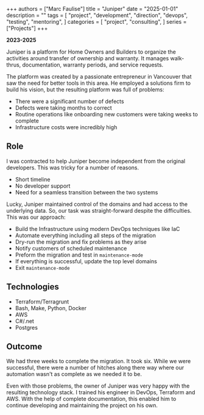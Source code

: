 +++
authors = ["Marc Faulise"]
title = "Juniper"
date = "2025-01-01"
description = ""
tags = [
    "project",
    "development",
    "direction",
    "devops",
    "testing",
    "mentoring",
]
categories = [
    "project",
    "consulting",
]
series = ["Projects"]
+++

**2023-2025**

Juniper is a platform for Home Owners and Builders to organize the activities
around transfer of ownership and warranty. It manages walk-thrus,
documentation, warranty periods, and service requests.

The platform was created by a passionate entrepreneur in Vancouver that saw
the need for better tools in this area. He employed a solutions firm to build
his vision, but the resulting platform was full of problems:

* There were a significant number of defects
* Defects were taking months to correct
* Routine operations like onboarding new customers were taking weeks to complete
* Infrastructure costs were incredibly high

## Role

I was contracted to help Juniper become independent from the original
developers. This was tricky for a number of reasons.

* Short timeline
* No developer support
* Need for a seamless transition between the two systems

Lucky, Juniper maintained control of the domains and had access to the underlying
data. So, our task was straight-forward despite the difficulties.
This was our approach:

* Build the Infrastructure using modern DevOps techniques like IaC
* Automate everything including all steps of the migration
* Dry-run the migration and fix problems as they arise
* Notify customers of scheduled maintenance
* Preform the migration and test in `maintenance-mode`
* If everything is successful, update the top level domains
* Exit `maintenance-mode`

## Technologies

* Terraform/Terragrunt
* Bash, Make, Python, Docker
* AWS
* C#/.net
* Postgres

## Outcome

We had three weeks to complete the migration. It took six. While we
were successful, there were a number of hitches along there way where
our automation wasn't as complete as we needed it to be.

Even with those problems, the owner of Juniper was very happy with the
resulting technology stack. I trained his engineer in DevOps, Terraform
and AWS. With the help of complete documentation, this enabled
him to continue developing and maintaining the project on his own.
